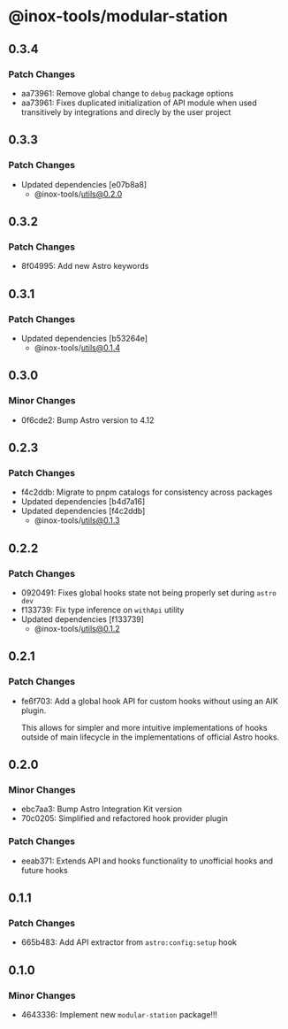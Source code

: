 # @inox-tools/modular-station

## 0.3.4

### Patch Changes

- aa73961: Remove global change to `debug` package options
- aa73961: Fixes duplicated initialization of API module when used transitively by integrations and direcly by the user project

## 0.3.3

### Patch Changes

- Updated dependencies [e07b8a8]
  - @inox-tools/utils@0.2.0

## 0.3.2

### Patch Changes

- 8f04995: Add new Astro keywords

## 0.3.1

### Patch Changes

- Updated dependencies [b53264e]
  - @inox-tools/utils@0.1.4

## 0.3.0

### Minor Changes

- 0f6cde2: Bump Astro version to 4.12

## 0.2.3

### Patch Changes

- f4c2ddb: Migrate to pnpm catalogs for consistency across packages
- Updated dependencies [b4d7a16]
- Updated dependencies [f4c2ddb]
  - @inox-tools/utils@0.1.3

## 0.2.2

### Patch Changes

- 0920491: Fixes global hooks state not being properly set during `astro dev`
- f133739: Fix type inference on `withApi` utility
- Updated dependencies [f133739]
  - @inox-tools/utils@0.1.2

## 0.2.1

### Patch Changes

- fe6f703: Add a global hook API for custom hooks without using an AIK plugin.

  This allows for simpler and more intuitive implementations of hooks outside of main lifecycle in the implementations of official Astro hooks.

## 0.2.0

### Minor Changes

- ebc7aa3: Bump Astro Integration Kit version
- 70c0205: Simplified and refactored hook provider plugin

### Patch Changes

- eeab371: Extends API and hooks functionality to unofficial hooks and future hooks

## 0.1.1

### Patch Changes

- 665b483: Add API extractor from `astro:config:setup` hook

## 0.1.0

### Minor Changes

- 4643336: Implement new `modular-station` package!!!
